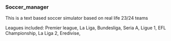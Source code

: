 ### Soccer_manager

This is a text based soccer simulator based on real life 23/24 teams

Leagues included:
Premier league,
La Liga,
Bundesliga,
Seria A,
Ligue 1,
EFL Championship,
La Liga 2,
Eredivise,

